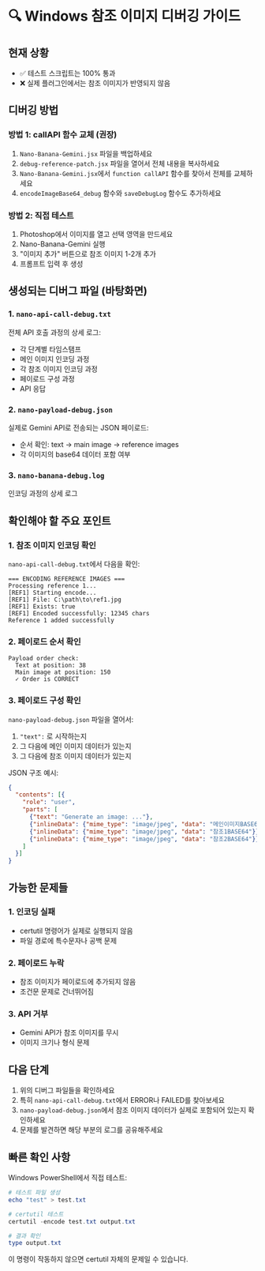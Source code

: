 # 🔍 Windows 참조 이미지 디버깅 가이드

## 현재 상황
- ✅ 테스트 스크립트는 100% 통과
- ❌ 실제 플러그인에서는 참조 이미지가 반영되지 않음

## 디버깅 방법

### 방법 1: callAPI 함수 교체 (권장)
1. `Nano-Banana-Gemini.jsx` 파일을 백업하세요
2. `debug-reference-patch.jsx` 파일을 열어서 전체 내용을 복사하세요
3. `Nano-Banana-Gemini.jsx`에서 `function callAPI` 함수를 찾아서 전체를 교체하세요
4. `encodeImageBase64_debug` 함수와 `saveDebugLog` 함수도 추가하세요

### 방법 2: 직접 테스트
1. Photoshop에서 이미지를 열고 선택 영역을 만드세요
2. Nano-Banana-Gemini 실행
3. "이미지 추가" 버튼으로 참조 이미지 1-2개 추가
4. 프롬프트 입력 후 생성

## 생성되는 디버그 파일 (바탕화면)

### 1. `nano-api-call-debug.txt`
전체 API 호출 과정의 상세 로그:
- 각 단계별 타임스탬프
- 메인 이미지 인코딩 과정
- 각 참조 이미지 인코딩 과정
- 페이로드 구성 과정
- API 응답

### 2. `nano-payload-debug.json`
실제로 Gemini API로 전송되는 JSON 페이로드:
- 순서 확인: text → main image → reference images
- 각 이미지의 base64 데이터 포함 여부

### 3. `nano-banana-debug.log`
인코딩 과정의 상세 로그

## 확인해야 할 주요 포인트

### 1. 참조 이미지 인코딩 확인
`nano-api-call-debug.txt`에서 다음을 확인:
```
=== ENCODING REFERENCE IMAGES ===
Processing reference 1...
[REF1] Starting encode...
[REF1] File: C:\path\to\ref1.jpg
[REF1] Exists: true
[REF1] Encoded successfully: 12345 chars
Reference 1 added successfully
```

### 2. 페이로드 순서 확인
```
Payload order check:
  Text at position: 38
  Main image at position: 150
  ✓ Order is CORRECT
```

### 3. 페이로드 구성 확인
`nano-payload-debug.json` 파일을 열어서:
1. `"text":` 로 시작하는지
2. 그 다음에 메인 이미지 데이터가 있는지
3. 그 다음에 참조 이미지 데이터가 있는지

JSON 구조 예시:
```json
{
  "contents": [{
    "role": "user",
    "parts": [
      {"text": "Generate an image: ..."},
      {"inlineData": {"mime_type": "image/jpeg", "data": "메인이미지BASE64"}},
      {"inlineData": {"mime_type": "image/jpeg", "data": "참조1BASE64"}},
      {"inlineData": {"mime_type": "image/jpeg", "data": "참조2BASE64"}}
    ]
  }]
}
```

## 가능한 문제들

### 1. 인코딩 실패
- certutil 명령어가 실제로 실행되지 않음
- 파일 경로에 특수문자나 공백 문제

### 2. 페이로드 누락
- 참조 이미지가 페이로드에 추가되지 않음
- 조건문 문제로 건너뛰어짐

### 3. API 거부
- Gemini API가 참조 이미지를 무시
- 이미지 크기나 형식 문제

## 다음 단계

1. 위의 디버그 파일들을 확인하세요
2. 특히 `nano-api-call-debug.txt`에서 ERROR나 FAILED를 찾아보세요
3. `nano-payload-debug.json`에서 참조 이미지 데이터가 실제로 포함되어 있는지 확인하세요
4. 문제를 발견하면 해당 부분의 로그를 공유해주세요

## 빠른 확인 사항

Windows PowerShell에서 직접 테스트:
```powershell
# 테스트 파일 생성
echo "test" > test.txt

# certutil 테스트
certutil -encode test.txt output.txt

# 결과 확인
type output.txt
```

이 명령이 작동하지 않으면 certutil 자체의 문제일 수 있습니다.